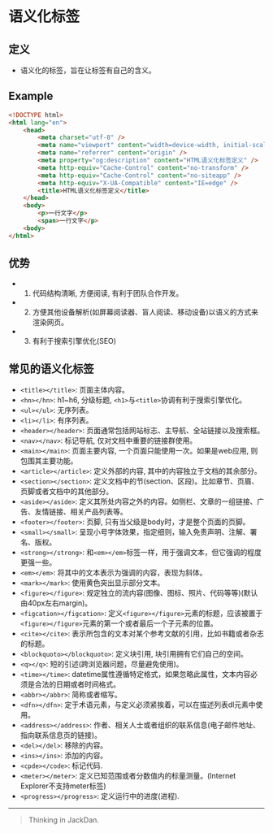 # 语义化标签

## 定义
- 语义化的标签，旨在让标签有自己的含义。

## Example

``` html
<!DOCTYPE html>
<html lang="en">
    <head>
        <meta charset="utf-8" />
        <meta name="viewport" content="width=device-width, initial-scale=1.0" />
        <meta name="referrer" content="origin" />
        <meta property="og:description" content="HTML语义化标签定义" />
        <meta http-equiv="Cache-Control" content="no-transform" />
        <meta http-equiv="Cache-Control" content="no-siteapp" />
        <meta http-equiv="X-UA-Compatible" content="IE=edge" />
        <title>HTML语义化标签定义</title>
    </head>
    <body>
        <p>一行文字</p>
        <span>一行文字</p>
    <body>
</html>
```

## 优势
- 1. 代码结构清晰, 方便阅读, 有利于团队合作开发。
- 2. 方便其他设备解析(如屏幕阅读器、盲人阅读、移动设备)以语义的方式来渲染网页。
- 3. 有利于搜索引擎优化(SEO)

## 常见的语义化标签

- `<title></title>`: 页面主体内容。
- `<hn></hn>`: h1~h6, 分级标题, `<h1>`与`<title>`协调有利于搜索引擎优化。
- `<ul></ul>`: 无序列表。
- `<li></li>`: 有序列表。
- `<header></header>`: 页面通常包括网站标志、主导航、全站链接以及搜索框。
- `<nav></nav>`: 标记导航, 仅对文档中重要的链接群使用。
- `<main></main>`: 页面主要内容, 一个页面只能使用一次。如果是web应用, 则包围其主要功能。
- `<article></article>`: 定义外部的内容, 其中的内容独立于文档的其余部分。
- `<section></section>`: 定义文档中的节(section、区段)。比如章节、页眉、页脚或者文档中的其他部分。
- `<aside></aside>`: 定义其所处内容之外的内容。如侧栏、文章的一组链接、广告、友情链接、相关产品列表等。
- `<footer></footer>`: 页脚, 只有当父级是body时，才是整个页面的页脚。
- `<small></small>`: 呈现小号字体效果，指定细则，输入免责声明、注解、署名、版权。
- `<strong></strong>`: 和`<em></em>`标签一样，用于强调文本，但它强调的程度更强一些。
- `<em></em>`: 将其中的文本表示为强调的内容，表现为斜体。
- `<mark></mark>`: 使用黄色突出显示部分文本。
- `<figure></figure>`: 规定独立的流内容(图像、图标、照片、代码等等)(默认由40px左右margin)。
- `<figcation></figcation>`: 定义`<figure></figure>`元素的标题，应该被置于`<figure></figure>`元素的第一个或者最后一个子元素的位置。
- `<cite></cite>`: 表示所包含的文本对某个参考文献的引用，比如书籍或者杂志的标题。
- `<blockquoto></blockquoto>`: 定义块引用, 块引用拥有它们自己的空间。
- `<q></q>`: 短的引述(跨浏览器问题，尽量避免使用)。
- `<time></time>`: datetime属性遵循特定格式，如果忽略此属性，文本内容必须是合法的日期或者时间格式。
- `<abbr></abbr>`: 简称或者缩写。
- `<dfn></dfn>`: 定于术语元素，与定义必须紧挨着，可以在描述列表dl元素中使用。
- `<address></address>`: 作者、相关人士或者组织的联系信息(电子邮件地址、指向联系信息页的链接)。
- `<del></del>`: 移除的内容。
- `<ins></ins>`: 添加的内容。
- `<cpde></code>`: 标记代码.
- `<meter></meter>`: 定义已知范围或者分数值内的标量测量。(Internet Explorer不支持meter标签)
- `<progress></progress>`: 定义运行中的进度(进程).

------

> Thinking in JackDan.